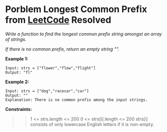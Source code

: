 # Porblem Longest Common Prefix from [LeetCode](https://leetcode.com/problems/longest-common-prefix/description/) Resolved

*Write a function to find the longest common prefix string amongst an array of strings.*

*If there is no common prefix, return an empty string "".*

 

**Example 1:**
````
Input: strs = ["flower","flow","flight"]
Output: "fl"
````
**Example 2:**
````
Input: strs = ["dog","racecar","car"]
Output: ""
Explanation: There is no common prefix among the input strings.
```` 

**Constraints:**

>> 1 <= strs.length <= 200
>> 0 <= strs[i].length <= 200
>> strs[i] consists of only lowercase English letters if it is non-empty.
